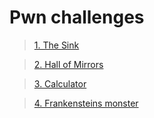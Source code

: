 # Pwn challenges

> [1. The Sink](./1.%20The%20Sink)

> [2. Hall of Mirrors](./2.%20Hall%20of%20Mirrors) 

> [3. Calculator](./3.%20Calculator)

> [4. Frankensteins monster](./4.%20Frankensteins%20monster)
